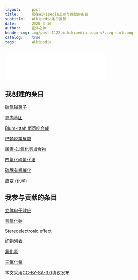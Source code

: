 ```yaml
---
layout:     post
title:      我在Wikipedia上参与贡献的条目
subtitle:   Wikipedia条目推荐
date:       2020-3-16
author:     星外之神
header-img: img/post-1122px-Wikipedia-logo-v2.svg-dark.png
catalog:    true
tags:       Wikipedia
---
```


<iframe frameborder="no" border="0" marginwidth="0" marginheight="0" width="330" height="86" src="//music.163.com/outchain/player?type=2&id=1317145490&auto=1&height=66"></iframe>

## 我创建的条目

[碳氧𬭩离子](https://zh.wikipedia.org/wiki/%E7%A2%B3%E6%B0%A7%E9%8E%93%E7%A6%BB%E5%AD%90)

[导向基团](https://zh.wikipedia.org/wiki/%E5%AF%BC%E5%90%91%E5%9F%BA%E5%9B%A2)

[Blum-Ittah 氮丙啶合成](https://zh.wikipedia.org/wiki/Blum-Ittah_%E6%B0%AE%E4%B8%99%E5%95%B6%E5%90%88%E6%88%90)

[巴顿脱羧反应](https://zh.wikipedia.org/wiki/%E5%B7%B4%E9%A1%BF%E8%84%B1%E7%BE%A7%E5%8F%8D%E5%BA%94)

[尿素-过氧化氢加合物](https://zh.wikipedia.org/wiki/%E5%B0%BF%E7%B4%A0-%E8%BF%87%E6%B0%A7%E5%8C%96%E6%B0%A2%E5%8A%A0%E5%90%88%E7%89%A9)

[四氟化硫氟化法](https://zh.wikipedia.org/wiki/%E5%9B%9B%E6%B0%9F%E5%8C%96%E7%A1%AB%E6%B0%9F%E5%8C%96%E6%B3%95)

[硫脲有机催化](https://zh.wikipedia.org/wiki/%E7%A1%AB%E8%84%B2%E6%9C%89%E6%9C%BA%E5%82%AC%E5%8C%96)

[应变 (化学)](https://zh.wikipedia.org/wiki/%E6%87%89%E8%AE%8A_(%E5%8C%96%E5%AD%B8))

## 我参与贡献的条目

[立体电子效应](https://zh.wikipedia.org/wiki/%E7%AB%8B%E4%BD%93%E7%94%B5%E5%AD%90%E6%95%88%E5%BA%94)

[氢氧化钠](https://zh.wikipedia.org/wiki/%E6%B0%A2%E6%B0%A7%E5%8C%96%E9%92%A0)

[Stereoelectronic effect](https://en.wikipedia.org/wiki/Stereoelectronic_effect)

[矿物列表](https://zh.wikipedia.org/wiki/%E7%9F%BF%E7%89%A9%E5%88%97%E8%A1%A8)

[氯化氢](https://zh.wikipedia.org/wiki/%E6%B0%AF%E5%8C%96%E6%B0%A2)

[三氟化氮](https://zh.wikipedia.org/wiki/%E4%B8%89%E6%B0%9F%E5%8C%96%E6%B0%AE)

本文采用[CC-BY-SA-3.0](https://creativecommons.org/licenses/by-sa/3.0/)协议发布
